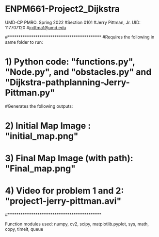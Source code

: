 # ENPM661-Project2_Dijkstra
UMD-CP PMRO. Spring 2022
#Section 0101
#Jerry Pittman, Jr. UID: 117707120
#jpittma1@umd.edu


#********************************************
#Requires the following in same folder to run:
# 1) Python code: "functions.py", "Node.py", and "obstacles.py" and "Dijkstra-pathplanning-Jerry-Pittman.py"

#Generates the following outputs:
# 2) Initial Map Image : "initial_map.png"
# 3) Final Map Image (with path): "Final_map.png"
# 4) Video for problem 1 and 2: "project1-jerry-pittman.avi"
#********************************************

Function modules used: numpy, cv2, scipy, matplotlib.pyplot, sys, math, copy, timeit, queue